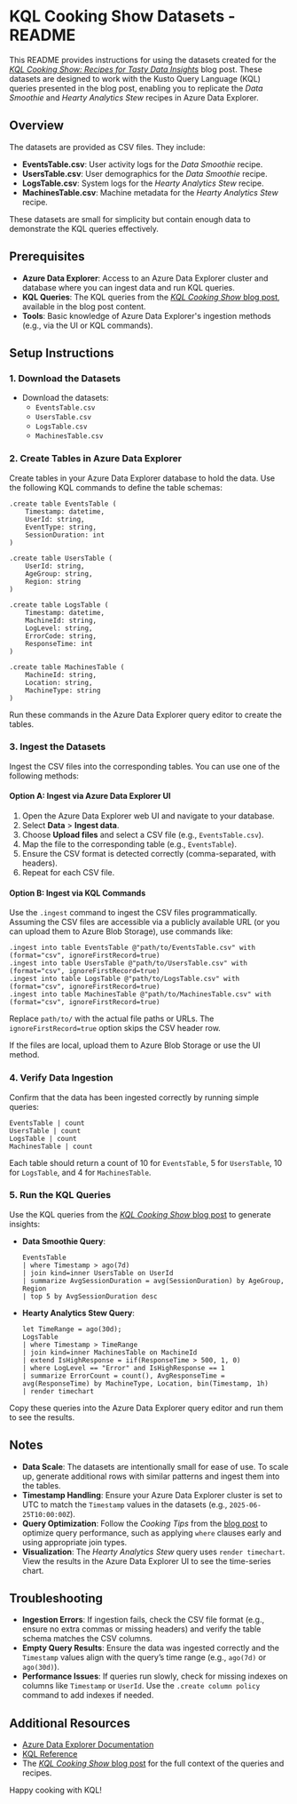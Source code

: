 # KQL Cooking Show Datasets - README

This README provides instructions for using the datasets created for the [*KQL Cooking Show: Recipes for Tasty Data Insights*](https://rodtrent.substack.com/p/kql-cooking-show-recipes-for-tasty) blog post. These datasets are designed to work with the Kusto Query Language (KQL) queries presented in the blog post, enabling you to replicate the *Data Smoothie* and *Hearty Analytics Stew* recipes in Azure Data Explorer.

## Overview

The datasets are provided as CSV files. They include:

- **EventsTable.csv**: User activity logs for the *Data Smoothie* recipe.
- **UsersTable.csv**: User demographics for the *Data Smoothie* recipe.
- **LogsTable.csv**: System logs for the *Hearty Analytics Stew* recipe.
- **MachinesTable.csv**: Machine metadata for the *Hearty Analytics Stew* recipe.

These datasets are small for simplicity but contain enough data to demonstrate the KQL queries effectively.

## Prerequisites

- **Azure Data Explorer**: Access to an Azure Data Explorer cluster and database where you can ingest data and run KQL queries.
- **KQL Queries**: The KQL queries from the [*KQL Cooking Show* blog post](https://rodtrent.substack.com/p/kql-cooking-show-recipes-for-tasty), available in the blog post content.
- **Tools**: Basic knowledge of Azure Data Explorer's ingestion methods (e.g., via the UI or KQL commands).

## Setup Instructions

### 1. Download the Datasets
- Download the datasets:
  - `EventsTable.csv`
  - `UsersTable.csv`
  - `LogsTable.csv`
  - `MachinesTable.csv`

### 2. Create Tables in Azure Data Explorer
Create tables in your Azure Data Explorer database to hold the data. Use the following KQL commands to define the table schemas:

```kql
.create table EventsTable (
    Timestamp: datetime,
    UserId: string,
    EventType: string,
    SessionDuration: int
)

.create table UsersTable (
    UserId: string,
    AgeGroup: string,
    Region: string
)

.create table LogsTable (
    Timestamp: datetime,
    MachineId: string,
    LogLevel: string,
    ErrorCode: string,
    ResponseTime: int
)

.create table MachinesTable (
    MachineId: string,
    Location: string,
    MachineType: string
)
```

Run these commands in the Azure Data Explorer query editor to create the tables.

### 3. Ingest the Datasets
Ingest the CSV files into the corresponding tables. You can use one of the following methods:

#### Option A: Ingest via Azure Data Explorer UI
1. Open the Azure Data Explorer web UI and navigate to your database.
2. Select **Data** > **Ingest data**.
3. Choose **Upload files** and select a CSV file (e.g., `EventsTable.csv`).
4. Map the file to the corresponding table (e.g., `EventsTable`).
5. Ensure the CSV format is detected correctly (comma-separated, with headers).
6. Repeat for each CSV file.

#### Option B: Ingest via KQL Commands
Use the `.ingest` command to ingest the CSV files programmatically. Assuming the CSV files are accessible via a publicly available URL (or you can upload them to Azure Blob Storage), use commands like:

```kql
.ingest into table EventsTable @"path/to/EventsTable.csv" with (format="csv", ignoreFirstRecord=true)
.ingest into table UsersTable @"path/to/UsersTable.csv" with (format="csv", ignoreFirstRecord=true)
.ingest into table LogsTable @"path/to/LogsTable.csv" with (format="csv", ignoreFirstRecord=true)
.ingest into table MachinesTable @"path/to/MachinesTable.csv" with (format="csv", ignoreFirstRecord=true)
```

Replace `path/to/` with the actual file paths or URLs. The `ignoreFirstRecord=true` option skips the CSV header row.

If the files are local, upload them to Azure Blob Storage or use the UI method.

### 4. Verify Data Ingestion
Confirm that the data has been ingested correctly by running simple queries:

```kql
EventsTable | count
UsersTable | count
LogsTable | count
MachinesTable | count
```

Each table should return a count of 10 for `EventsTable`, 5 for `UsersTable`, 10 for `LogsTable`, and 4 for `MachinesTable`.

### 5. Run the KQL Queries
Use the KQL queries from the [*KQL Cooking Show* blog post](https://rodtrent.substack.com/p/kql-cooking-show-recipes-for-tasty) to generate insights:

- **Data Smoothie Query**:
  ```kql
  EventsTable
  | where Timestamp > ago(7d)
  | join kind=inner UsersTable on UserId
  | summarize AvgSessionDuration = avg(SessionDuration) by AgeGroup, Region
  | top 5 by AvgSessionDuration desc
  ```

- **Hearty Analytics Stew Query**:
  ```kql
  let TimeRange = ago(30d);
  LogsTable
  | where Timestamp > TimeRange
  | join kind=inner MachinesTable on MachineId
  | extend IsHighResponse = iif(ResponseTime > 500, 1, 0)
  | where LogLevel == "Error" and IsHighResponse == 1
  | summarize ErrorCount = count(), AvgResponseTime = avg(ResponseTime) by MachineType, Location, bin(Timestamp, 1h)
  | render timechart
  ```

Copy these queries into the Azure Data Explorer query editor and run them to see the results.

## Notes
- **Data Scale**: The datasets are intentionally small for ease of use. To scale up, generate additional rows with similar patterns and ingest them into the tables.
- **Timestamp Handling**: Ensure your Azure Data Explorer cluster is set to UTC to match the `Timestamp` values in the datasets (e.g., `2025-06-25T10:00:00Z`).
- **Query Optimization**: Follow the *Cooking Tips* from the [blog post](https://rodtrent.substack.com/p/kql-cooking-show-recipes-for-tasty) to optimize query performance, such as applying `where` clauses early and using appropriate join types.
- **Visualization**: The *Hearty Analytics Stew* query uses `render timechart`. View the results in the Azure Data Explorer UI to see the time-series chart.

## Troubleshooting
- **Ingestion Errors**: If ingestion fails, check the CSV file format (e.g., ensure no extra commas or missing headers) and verify the table schema matches the CSV columns.
- **Empty Query Results**: Ensure the data was ingested correctly and the `Timestamp` values align with the query’s time range (e.g., `ago(7d)` or `ago(30d)`).
- **Performance Issues**: If queries run slowly, check for missing indexes on columns like `Timestamp` or `UserId`. Use the `.create column policy` command to add indexes if needed.

## Additional Resources
- [Azure Data Explorer Documentation](https://docs.microsoft.com/en-us/azure/data-explorer/)
- [KQL Reference](https://docs.microsoft.com/en-us/azure/data-explorer/kusto/query/)
- The [*KQL Cooking Show* blog post](https://rodtrent.substack.com/p/kql-cooking-show-recipes-for-tasty) for the full context of the queries and recipes.

Happy cooking with KQL!
